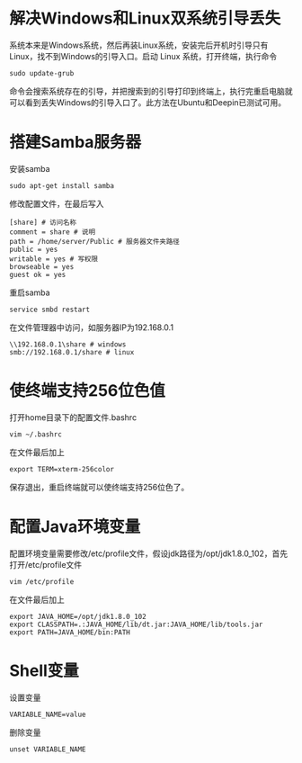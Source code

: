 # 解决Windows和Linux双系统引导丢失

系统本来是Windows系统，然后再装Linux系统，安装完后开机时引导只有Linux，找不到Windows的引导入口。启动 Linux 系统，打开终端，执行命令

```shell
sudo update-grub
```

命令会搜索系统存在的引导，并把搜索到的引导打印到终端上，执行完重启电脑就可以看到丢失Windows的引导入口了。此方法在Ubuntu和Deepin已测试可用。

# 搭建Samba服务器

安装samba

```shell
sudo apt-get install samba
```

修改配置文件，在最后写入

```shell
[share] # 访问名称
comment = share # 说明
path = /home/server/Public # 服务器文件夹路径
public = yes
writable = yes # 写权限
browseable = yes
guest ok = yes
```

重启samba

```shell
service smbd restart
```

在文件管理器中访问，如服务器IP为192.168.0.1

```shell
\\192.168.0.1\share # windows
smb://192.168.0.1/share # linux
```

# 使终端支持256位色值

打开home目录下的配置文件.bashrc

```shell
vim ~/.bashrc
```

在文件最后加上

```shell
export TERM=xterm-256color
```

保存退出，重启终端就可以使终端支持256位色了。

# 配置Java环境变量

配置环境变量需要修改/etc/profile文件，假设jdk路径为/opt/jdk1.8.0_102，首先打开/etc/profile文件

```shell
vim /etc/profile
```

在文件最后加上

```shell
export JAVA_HOME=/opt/jdk1.8.0_102
export CLASSPATH=.:JAVA_HOME/lib/dt.jar:JAVA_HOME/lib/tools.jar
export PATH=JAVA_HOME/bin:PATH
```

# Shell变量

设置变量

```shell
VARIABLE_NAME=value
```

删除变量

```shell
unset VARIABLE_NAME
```

